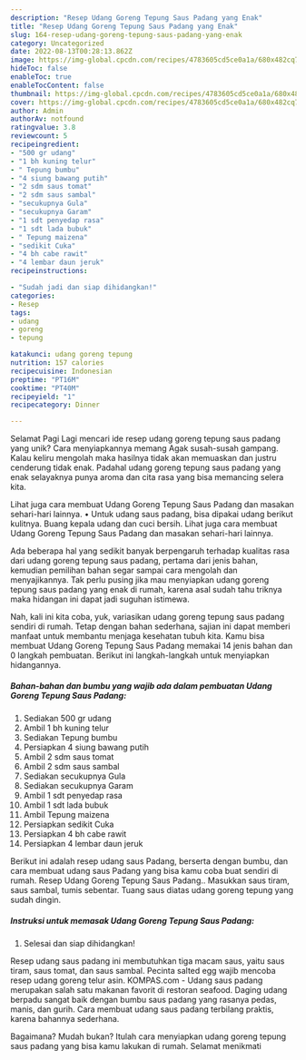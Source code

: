 ```yaml
---
description: "Resep Udang Goreng Tepung Saus Padang yang Enak"
title: "Resep Udang Goreng Tepung Saus Padang yang Enak"
slug: 164-resep-udang-goreng-tepung-saus-padang-yang-enak
category: Uncategorized
date: 2022-08-13T00:28:13.862Z
image: https://img-global.cpcdn.com/recipes/4783605cd5ce0a1a/680x482cq70/udang-goreng-tepung-saus-padang-foto-resep-utama.jpg
hideToc: false
enableToc: true
enableTocContent: false
thumbnail: https://img-global.cpcdn.com/recipes/4783605cd5ce0a1a/680x482cq70/udang-goreng-tepung-saus-padang-foto-resep-utama.jpg
cover: https://img-global.cpcdn.com/recipes/4783605cd5ce0a1a/680x482cq70/udang-goreng-tepung-saus-padang-foto-resep-utama.jpg
author: Admin
authorAv: notfound
ratingvalue: 3.8
reviewcount: 5
recipeingredient:
- "500 gr udang"
- "1 bh kuning telur"
- " Tepung bumbu"
- "4 siung bawang putih"
- "2 sdm saus tomat"
- "2 sdm saus sambal"
- "secukupnya Gula"
- "secukupnya Garam"
- "1 sdt penyedap rasa"
- "1 sdt lada bubuk"
- " Tepung maizena"
- "sedikit Cuka"
- "4 bh cabe rawit"
- "4 lembar daun jeruk"
recipeinstructions:

- "Sudah jadi dan siap dihidangkan!"
categories:
- Resep
tags:
- udang
- goreng
- tepung

katakunci: udang goreng tepung 
nutrition: 157 calories
recipecuisine: Indonesian
preptime: "PT16M"
cooktime: "PT40M"
recipeyield: "1"
recipecategory: Dinner

---
```



Selamat Pagi Lagi mencari ide resep udang goreng tepung saus padang yang unik? Cara menyiapkannya memang Agak susah-susah gampang. Kalau keliru mengolah maka hasilnya tidak akan memuaskan dan justru cenderung tidak enak. Padahal udang goreng tepung saus padang yang enak selayaknya punya aroma dan cita rasa yang bisa memancing selera kita.


Lihat juga cara membuat Udang Goreng Tepung Saus Padang dan masakan sehari-hari lainnya. • Untuk udang saus padang, bisa dipakai udang berikut kulitnya. Buang kepala udang dan cuci bersih. Lihat juga cara membuat Udang Goreng Tepung Saus Padang dan masakan sehari-hari lainnya.

Ada beberapa hal yang sedikit banyak berpengaruh terhadap kualitas rasa dari udang goreng tepung saus padang, pertama dari jenis bahan, kemudian pemilihan bahan segar sampai cara mengolah dan menyajikannya. Tak perlu pusing jika mau menyiapkan udang goreng tepung saus padang yang enak di rumah, karena asal sudah tahu triknya maka hidangan ini dapat jadi suguhan istimewa.


Nah, kali ini kita coba, yuk, variasikan udang goreng tepung saus padang sendiri di rumah. Tetap dengan bahan sederhana, sajian ini dapat memberi manfaat untuk membantu menjaga kesehatan tubuh kita. Kamu bisa membuat Udang Goreng Tepung Saus Padang memakai 14 jenis bahan dan 0 langkah pembuatan. Berikut ini langkah-langkah untuk menyiapkan hidangannya.

<!--inarticleads1-->

##### Bahan-bahan dan bumbu yang wajib ada dalam pembuatan Udang Goreng Tepung Saus Padang:

1. Sediakan 500 gr udang
1. Ambil 1 bh kuning telur
1. Sediakan  Tepung bumbu
1. Persiapkan 4 siung bawang putih
1. Ambil 2 sdm saus tomat
1. Ambil 2 sdm saus sambal
1. Sediakan secukupnya Gula
1. Sediakan secukupnya Garam
1. Ambil 1 sdt penyedap rasa
1. Ambil 1 sdt lada bubuk
1. Ambil  Tepung maizena
1. Persiapkan sedikit Cuka
1. Persiapkan 4 bh cabe rawit
1. Persiapkan 4 lembar daun jeruk


Berikut ini adalah resep udang saus Padang, berserta dengan bumbu, dan cara membuat udang saus Padang yang bisa kamu coba buat sendiri di rumah. Resep Udang Goreng Tepung Saus Padang.. Masukkan saus tiram, saus sambal, tumis sebentar. Tuang saus diatas udang goreng tepung yang sudah dingin. 

<!--inarticleads2-->

##### Instruksi untuk memasak Udang Goreng Tepung Saus Padang:


1. Selesai dan siap dihidangkan!

Resep udang saus padang ini membutuhkan tiga macam saus, yaitu saus tiram, saus tomat, dan saus sambal. Pecinta salted egg wajib mencoba resep udang goreng telur asin. KOMPAS.com - Udang saus padang merupakan salah satu makanan favorit di restoran seafood. Daging udang berpadu sangat baik dengan bumbu saus padang yang rasanya pedas, manis, dan gurih. Cara membuat udang saus padang terbilang praktis, karena bahannya sederhana. 

Bagaimana? Mudah bukan? Itulah cara menyiapkan udang goreng tepung saus padang yang bisa kamu lakukan di rumah. Selamat menikmati
